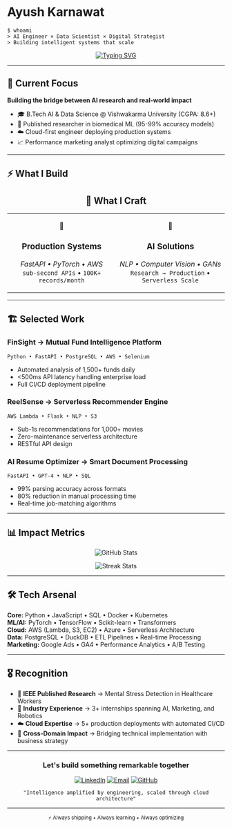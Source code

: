 # Ayush Karnawat

```
$ whoami
> AI Engineer × Data Scientist × Digital Strategist
> Building intelligent systems that scale
```

<div align="center">

[![Typing SVG](https://readme-typing-svg.herokuapp.com?font=JetBrains+Mono&size=20&duration=2000&pause=800&color=6366F1&center=true&vCenter=true&width=600&lines=Transforming+data+into+decisions;Scaling+AI+from+prototype+to+production;Where+machine+learning+meets+marketing)](https://git.io/typing-svg)

</div>

---

## 🎯 Current Focus

**Building the bridge between AI research and real-world impact**

- 🎓 B.Tech AI & Data Science @ Vishwakarma University (CGPA: 8.6+)
- 🔬 Published researcher in biomedical ML (95-99% accuracy models)
- ☁️ Cloud-first engineer deploying production systems
- 📈 Performance marketing analyst optimizing digital campaigns

---

## ⚡ What I Build

<div align="center">

## 💫 What I Craft

</div>

<div align="center">
<table>
<tr>
<td align="center" width="50%">

🚀
### **Production Systems**
*FastAPI • PyTorch • AWS*
<br>
`sub-second APIs` • `100K+ records/month`

</td>
<td align="center" width="50%">

🧠
### **AI Solutions** 
*NLP • Computer Vision • GANs*
<br>
`Research → Production` • `Serverless Scale`

</td>
</tr>
</table>
</div>

---

## 🏗️ Selected Work

### **FinSight** → Mutual Fund Intelligence Platform
`Python • FastAPI • PostgreSQL • AWS • Selenium`
- Automated analysis of 1,500+ funds daily
- <500ms API latency handling enterprise load
- Full CI/CD deployment pipeline

### **ReelSense** → Serverless Recommender Engine  
`AWS Lambda • Flask • NLP • S3`
- Sub-1s recommendations for 1,000+ movies
- Zero-maintenance serverless architecture
- RESTful API design

### **AI Resume Optimizer** → Smart Document Processing
`FastAPI • GPT-4 • NLP • SQL`
- 99% parsing accuracy across formats
- 80% reduction in manual processing time
- Real-time job-matching algorithms

---

## 📊 Impact Metrics

<div align="center">

![GitHub Stats](https://github-readme-stats.vercel.app/api?username=akprettyboi&show_icons=true&theme=github_dark_dimmed&hide_border=true&bg_color=0D1117)

![Streak Stats](https://github-readme-streak-stats.herokuapp.com/?user=akprettyboi&theme=github-dark-blue&hide_border=true&background=0D1117)

</div>

---

## 🛠️ Tech Arsenal

**Core:** Python • JavaScript • SQL • Docker • Kubernetes  
**ML/AI:** PyTorch • TensorFlow • Scikit-learn • Transformers  
**Cloud:** AWS (Lambda, S3, EC2) • Azure • Serverless Architecture  
**Data:** PostgreSQL • DuckDB • ETL Pipelines • Real-time Processing  
**Marketing:** Google Ads • GA4 • Performance Analytics • A/B Testing

---

## 🎖️ Recognition

- 📑 **IEEE Published Research** → Mental Stress Detection in Healthcare Workers
- 💼 **Industry Experience** → 3+ internships spanning AI, Marketing, and Robotics  
- ☁️ **Cloud Expertise** → 5+ production deployments with automated CI/CD
- 🔄 **Cross-Domain Impact** → Bridging technical implementation with business strategy

---

<div align="center">

### Let's build something remarkable together

[![LinkedIn](https://img.shields.io/badge/Connect-0A66C2?style=for-the-badge&logo=linkedin&logoColor=white)](https://linkedin.com/in/ayush-karnawat)
[![Email](https://img.shields.io/badge/Collaborate-EA4335?style=for-the-badge&logo=gmail&logoColor=white)](mailto:ayushkarnawat@example.com)
[![GitHub](https://img.shields.io/badge/Explore-181717?style=for-the-badge&logo=github&logoColor=white)](https://github.com/akprettyboi)

```
"Intelligence amplified by engineering, scaled through cloud architecture"
```

</div>

---

<div align="center">
<sub>⚡ Always shipping • Always learning • Always optimizing</sub>
</div>
